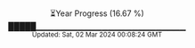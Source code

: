<p align="center">
⏳Year Progress (16.67 %)<br>
█████▁▁▁▁▁▁▁▁▁▁▁▁▁▁▁▁▁▁▁▁▁▁▁▁▁ <br>
<sub>Updated: Sat, 02 Mar 2024 00:08:24 GMT</sub>
</p>

